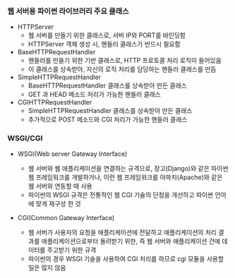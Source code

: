 ### 웹 서버용 파이썬 라이브러리 주요 클래스

- HTTPServer
  - 웹 서버를 만들기 위한 클래스로, 서버 IP와 PORT를 바인딩함
  - HTTPServer 객체 생성 시, 핸들러 클래스가 반드시 필요함
- BaseHTTPRequestHandler
  - 핸들러를 만들기 위한 기반 클래스로, HTTP 프로토콜 처리 로직이 들어있음
  - 이 클래스를 상속받아, 자신의 로직 처리를 담당하는 핸들러 클래스를 만듬
- SimpleHTTPRequestHandler
  - BaseHTTPRequestHandler 클래스를 상속받아 만든 클래스
  - GET 과 HEAD 메소드 처리가 가능한 핸들러 클래스
- CGIHTTPRequestHandler
  - SimpleHTTPRequestHandler 클래스를 상속받아 만든 클래스
  - 추가적으로 POST 메소드와 CGI 처리가 가능한 핸들러 클래스



### WSGI/CGI

- WSGI(Web server Gateway Interface)
  - 웹 서버와 웹 애플리케이션을 연결하는 규격으로, 장고(Django)와 같은 파이썬 웹 프레임워크를 개발하거나, 이런 웹 프레임워크를 아파치(Apache)와 같은 웹 서버와 연동할 때 사용
  - 파이썬의 WSGI 규격은 전통적인 웹 CGI 기술의 단점을 개선하고 파이썬 언어에 맞게 재구성 한 것

- CGI(Common Gateway Interface)
  - 웹 서버가 사용자의 요청을 애플리케이션에 전달하고 애플리케이션의 처리 결과를 애플리케이션으로부터 돌려받기 위한, 즉 웹 서버와 애플리케이션 간에 데이터를 주고받기 위한 규격
  - 파이썬의 경우 WSGI 기술을 사용하여 CGI 처리를 하므로 cgi 모듈을 사용할 일은 많지 않음

